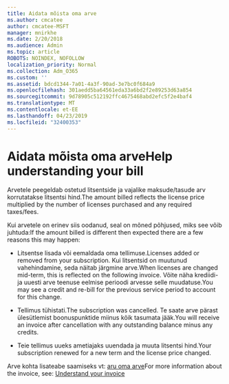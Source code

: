 ```yaml
---
title: Aidata mõista oma arve
ms.author: cmcatee
author: cmcatee-MSFT
manager: mnirkhe
ms.date: 2/20/2018
ms.audience: Admin
ms.topic: article
ROBOTS: NOINDEX, NOFOLLOW
localization_priority: Normal
ms.collection: Adm_O365
ms.custom: ''
ms.assetid: bdcd1344-7a01-4a3f-90ad-3e7bc0f684a9
ms.openlocfilehash: 301aedd5ba64561eda33a6bd2f2e89253d63a854
ms.sourcegitcommit: 9d78905c512192ffc4675468abd2efc5f2e4baf4
ms.translationtype: MT
ms.contentlocale: et-EE
ms.lasthandoff: 04/23/2019
ms.locfileid: "32400353"
---
```

# <a name="help-understanding-your-bill"></a><span data-ttu-id="a0c41-102">Aidata mõista oma arve</span><span class="sxs-lookup"><span data-stu-id="a0c41-102">Help understanding your bill</span></span>

<span data-ttu-id="a0c41-103">Arvetele peegeldab ostetud litsentside ja vajalike maksude/tasude arv korrutatakse litsentsi hind.</span><span class="sxs-lookup"><span data-stu-id="a0c41-103">The amount billed reflects the license price multiplied by the number of licenses purchased and any required taxes/fees.</span></span>
  
<span data-ttu-id="a0c41-104">Kui arvetele on erinev siis oodanud, seal on mõned põhjused, miks see võib juhtuda:</span><span class="sxs-lookup"><span data-stu-id="a0c41-104">If the amount billed is different then expected there are a few reasons this may happen:</span></span>
  
- <span data-ttu-id="a0c41-105">Litsentse lisada või eemaldada oma tellimuse.</span><span class="sxs-lookup"><span data-stu-id="a0c41-105">Licenses added or removed from your subscription.</span></span> <span data-ttu-id="a0c41-106">Kui litsentsid on muutunud vahehindamine, seda näitab järgmine arve.</span><span class="sxs-lookup"><span data-stu-id="a0c41-106">When licenses are changed mid-term, this is reflected on the following invoice.</span></span> <span data-ttu-id="a0c41-107">Võite näha krediidi- ja uuesti arve teenuse eelmise perioodi arvesse selle muudatuse.</span><span class="sxs-lookup"><span data-stu-id="a0c41-107">You may see a credit and re-bill for the previous service period to account for this change.</span></span>
    
- <span data-ttu-id="a0c41-108">Tellimus tühistati.</span><span class="sxs-lookup"><span data-stu-id="a0c41-108">The subscription was cancelled.</span></span> <span data-ttu-id="a0c41-109">Te saate arve pärast ülesütlemist boonuspunktide miinus kõik tasumata jääk.</span><span class="sxs-lookup"><span data-stu-id="a0c41-109">You will receive an invoice after cancellation with any outstanding balance minus any credits.</span></span>
    
- <span data-ttu-id="a0c41-110">Teie tellimus uueks ametiajaks uuendada ja muuta litsentsi hind.</span><span class="sxs-lookup"><span data-stu-id="a0c41-110">Your subscription renewed for a new term and the license price changed.</span></span>
    
<span data-ttu-id="a0c41-111">Arve kohta lisateabe saamiseks vt: [aru oma arve](https://support.office.com/article/0724b428-fb59-4962-8c37-6674166d7507)</span><span class="sxs-lookup"><span data-stu-id="a0c41-111">For more information about the invoice, see: [Understand your invoice](https://support.office.com/article/0724b428-fb59-4962-8c37-6674166d7507)</span></span>
  

